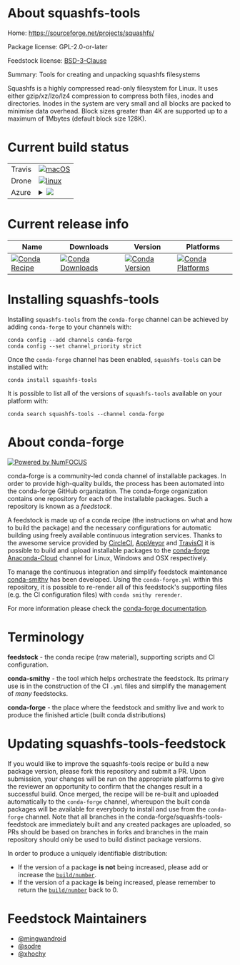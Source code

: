 About squashfs-tools
====================

Home: https://sourceforge.net/projects/squashfs/

Package license: GPL-2.0-or-later

Feedstock license: [BSD-3-Clause](https://github.com/conda-forge/squashfs-tools-feedstock/blob/master/LICENSE.txt)

Summary: Tools for creating and unpacking squashfs filesystems

Squashfs is a highly compressed read-only filesystem for Linux.
It uses either gzip/xz/lzo/lz4 compression to compress both files, inodes
and directories.  Inodes in the system are very small and all blocks are
packed to minimise data overhead. Block sizes greater than 4K are supported
up to a maximum of 1Mbytes (default block size 128K).


Current build status
====================


<table><tr>
    <td>Travis</td>
    <td>
      <a href="https://travis-ci.com/conda-forge/squashfs-tools-feedstock">
        <img alt="macOS" src="https://img.shields.io/travis/com/conda-forge/squashfs-tools-feedstock/master.svg?label=macOS">
      </a>
    </td>
  </tr><tr>
    <td>Drone</td>
    <td>
      <a href="https://cloud.drone.io/conda-forge/squashfs-tools-feedstock">
        <img alt="linux" src="https://img.shields.io/drone/build/conda-forge/squashfs-tools-feedstock/master.svg?label=Linux">
      </a>
    </td>
  </tr>
    
  <tr>
    <td>Azure</td>
    <td>
      <details>
        <summary>
          <a href="https://dev.azure.com/conda-forge/feedstock-builds/_build/latest?definitionId=2297&branchName=master">
            <img src="https://dev.azure.com/conda-forge/feedstock-builds/_apis/build/status/squashfs-tools-feedstock?branchName=master">
          </a>
        </summary>
        <table>
          <thead><tr><th>Variant</th><th>Status</th></tr></thead>
          <tbody><tr>
              <td>linux_64</td>
              <td>
                <a href="https://dev.azure.com/conda-forge/feedstock-builds/_build/latest?definitionId=2297&branchName=master">
                  <img src="https://dev.azure.com/conda-forge/feedstock-builds/_apis/build/status/squashfs-tools-feedstock?branchName=master&jobName=linux&configuration=linux_64_" alt="variant">
                </a>
              </td>
            </tr><tr>
              <td>linux_aarch64</td>
              <td>
                <a href="https://dev.azure.com/conda-forge/feedstock-builds/_build/latest?definitionId=2297&branchName=master">
                  <img src="https://dev.azure.com/conda-forge/feedstock-builds/_apis/build/status/squashfs-tools-feedstock?branchName=master&jobName=linux&configuration=linux_aarch64_" alt="variant">
                </a>
              </td>
            </tr><tr>
              <td>linux_ppc64le</td>
              <td>
                <a href="https://dev.azure.com/conda-forge/feedstock-builds/_build/latest?definitionId=2297&branchName=master">
                  <img src="https://dev.azure.com/conda-forge/feedstock-builds/_apis/build/status/squashfs-tools-feedstock?branchName=master&jobName=linux&configuration=linux_ppc64le_" alt="variant">
                </a>
              </td>
            </tr><tr>
              <td>osx_64</td>
              <td>
                <a href="https://dev.azure.com/conda-forge/feedstock-builds/_build/latest?definitionId=2297&branchName=master">
                  <img src="https://dev.azure.com/conda-forge/feedstock-builds/_apis/build/status/squashfs-tools-feedstock?branchName=master&jobName=osx&configuration=osx_64_" alt="variant">
                </a>
              </td>
            </tr><tr>
              <td>osx_arm64</td>
              <td>
                <a href="https://dev.azure.com/conda-forge/feedstock-builds/_build/latest?definitionId=2297&branchName=master">
                  <img src="https://dev.azure.com/conda-forge/feedstock-builds/_apis/build/status/squashfs-tools-feedstock?branchName=master&jobName=osx&configuration=osx_arm64_" alt="variant">
                </a>
              </td>
            </tr>
          </tbody>
        </table>
      </details>
    </td>
  </tr>
</table>

Current release info
====================

| Name | Downloads | Version | Platforms |
| --- | --- | --- | --- |
| [![Conda Recipe](https://img.shields.io/badge/recipe-squashfs--tools-green.svg)](https://anaconda.org/conda-forge/squashfs-tools) | [![Conda Downloads](https://img.shields.io/conda/dn/conda-forge/squashfs-tools.svg)](https://anaconda.org/conda-forge/squashfs-tools) | [![Conda Version](https://img.shields.io/conda/vn/conda-forge/squashfs-tools.svg)](https://anaconda.org/conda-forge/squashfs-tools) | [![Conda Platforms](https://img.shields.io/conda/pn/conda-forge/squashfs-tools.svg)](https://anaconda.org/conda-forge/squashfs-tools) |

Installing squashfs-tools
=========================

Installing `squashfs-tools` from the `conda-forge` channel can be achieved by adding `conda-forge` to your channels with:

```
conda config --add channels conda-forge
conda config --set channel_priority strict
```

Once the `conda-forge` channel has been enabled, `squashfs-tools` can be installed with:

```
conda install squashfs-tools
```

It is possible to list all of the versions of `squashfs-tools` available on your platform with:

```
conda search squashfs-tools --channel conda-forge
```


About conda-forge
=================

[![Powered by NumFOCUS](https://img.shields.io/badge/powered%20by-NumFOCUS-orange.svg?style=flat&colorA=E1523D&colorB=007D8A)](http://numfocus.org)

conda-forge is a community-led conda channel of installable packages.
In order to provide high-quality builds, the process has been automated into the
conda-forge GitHub organization. The conda-forge organization contains one repository
for each of the installable packages. Such a repository is known as a *feedstock*.

A feedstock is made up of a conda recipe (the instructions on what and how to build
the package) and the necessary configurations for automatic building using freely
available continuous integration services. Thanks to the awesome service provided by
[CircleCI](https://circleci.com/), [AppVeyor](https://www.appveyor.com/)
and [TravisCI](https://travis-ci.com/) it is possible to build and upload installable
packages to the [conda-forge](https://anaconda.org/conda-forge)
[Anaconda-Cloud](https://anaconda.org/) channel for Linux, Windows and OSX respectively.

To manage the continuous integration and simplify feedstock maintenance
[conda-smithy](https://github.com/conda-forge/conda-smithy) has been developed.
Using the ``conda-forge.yml`` within this repository, it is possible to re-render all of
this feedstock's supporting files (e.g. the CI configuration files) with ``conda smithy rerender``.

For more information please check the [conda-forge documentation](https://conda-forge.org/docs/).

Terminology
===========

**feedstock** - the conda recipe (raw material), supporting scripts and CI configuration.

**conda-smithy** - the tool which helps orchestrate the feedstock.
                   Its primary use is in the construction of the CI ``.yml`` files
                   and simplify the management of *many* feedstocks.

**conda-forge** - the place where the feedstock and smithy live and work to
                  produce the finished article (built conda distributions)


Updating squashfs-tools-feedstock
=================================

If you would like to improve the squashfs-tools recipe or build a new
package version, please fork this repository and submit a PR. Upon submission,
your changes will be run on the appropriate platforms to give the reviewer an
opportunity to confirm that the changes result in a successful build. Once
merged, the recipe will be re-built and uploaded automatically to the
`conda-forge` channel, whereupon the built conda packages will be available for
everybody to install and use from the `conda-forge` channel.
Note that all branches in the conda-forge/squashfs-tools-feedstock are
immediately built and any created packages are uploaded, so PRs should be based
on branches in forks and branches in the main repository should only be used to
build distinct package versions.

In order to produce a uniquely identifiable distribution:
 * If the version of a package **is not** being increased, please add or increase
   the [``build/number``](https://docs.conda.io/projects/conda-build/en/latest/resources/define-metadata.html#build-number-and-string).
 * If the version of a package **is** being increased, please remember to return
   the [``build/number``](https://docs.conda.io/projects/conda-build/en/latest/resources/define-metadata.html#build-number-and-string)
   back to 0.

Feedstock Maintainers
=====================

* [@mingwandroid](https://github.com/mingwandroid/)
* [@sodre](https://github.com/sodre/)
* [@xhochy](https://github.com/xhochy/)

